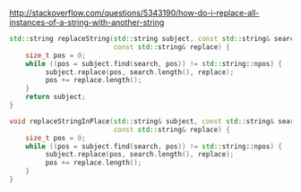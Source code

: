 http://stackoverflow.com/questions/5343190/how-do-i-replace-all-instances-of-a-string-with-another-string

```c++
std::string replaceString(std::string subject, const std::string& search,
                          const std::string& replace) {
    size_t pos = 0;
    while ((pos = subject.find(search, pos)) != std::string::npos) {
         subject.replace(pos, search.length(), replace);
         pos += replace.length();
    }
    return subject;
}

void replaceStringInPlace(std::string& subject, const std::string& search,
                          const std::string& replace) {
    size_t pos = 0;
    while ((pos = subject.find(search, pos)) != std::string::npos) {
         subject.replace(pos, search.length(), replace);
         pos += replace.length();
    }
}
```
